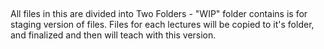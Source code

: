 ## 
All files in this are divided into Two Folders - "WIP" folder contains is for staging version of files. Files for each lectures will be copied to it's folder, and finalized and then will teach with this version. 
